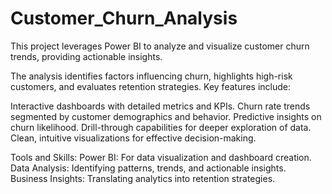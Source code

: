 # Customer_Churn_Analysis
This project leverages Power BI to analyze and visualize customer churn trends, providing actionable insights.

The analysis identifies factors influencing churn, highlights high-risk customers, and evaluates retention strategies. Key features include:

Interactive dashboards with detailed metrics and KPIs.
Churn rate trends segmented by customer demographics and behavior.
Predictive insights on churn likelihood.
Drill-through capabilities for deeper exploration of data.
Clean, intuitive visualizations for effective decision-making.

Tools and Skills:
Power BI: For data visualization and dashboard creation.
Data Analysis: Identifying patterns, trends, and actionable insights.
Business Insights: Translating analytics into retention strategies.

